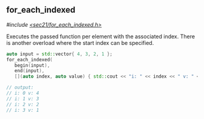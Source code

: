 ## for_each_indexed<span id="for_each_indexed"></span>

*#include [<sec21/for_each_indexed.h>](include/sec21/for_each_indexed.h)*

Executes the passed function per element with the associated index. There is another overload where the start index can be specified.

```c++
auto input = std::vector{ 4, 3, 2, 1 };
for_each_indexed(
   begin(input), 
   end(input), 
   [](auto index, auto value) { std::cout << "i: " << index << " v: " << value << std::endl; });

// output:
// i: 0 v: 4  
// i: 1 v: 3  
// i: 2 v: 2  
// i: 3 v: 1  
```
